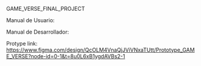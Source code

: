 GAME_VERSE_FINAL_PROJECT

Manual de Usuario:

Manual de Desarrollador:

Protype link: https://www.figma.com/design/QcOLM4VnaQjJViVNxaTUtt/Prototype_GAME_VERSE?node-id=0-1&t=8u0L6xB1ygdAVBs2-1
